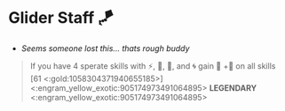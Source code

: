 # **Glider Staff 🪁** 
- *Seems someone lost this... thats rough buddy*

> If you have 4 sperate skills with ⚡, 🚫, 🎯, and 🌀 gain 🔀 +🔷 on all skills [61 <:gold:1058304371940655185>]
<:engram_yellow_exotic:905174973491064895> __LEGENDARY__ <:engram_yellow_exotic:905174973491064895>
